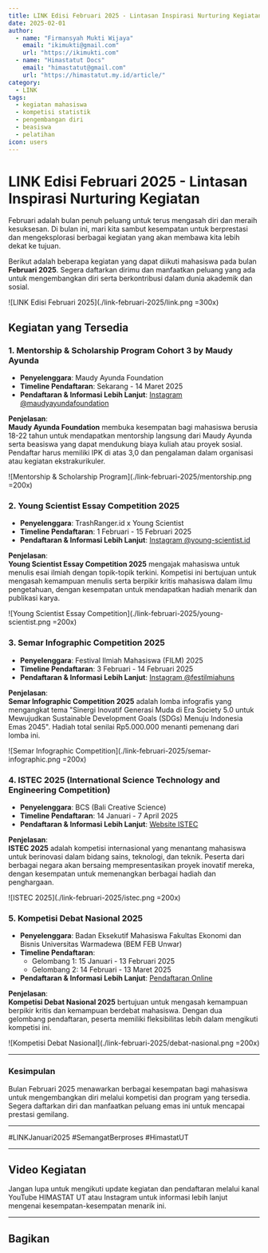 ```yaml
--- 
title: LINK Edisi Februari 2025 - Lintasan Inspirasi Nurturing Kegiatan
date: 2025-02-01
author:
  - name: "Firmansyah Mukti Wijaya"
    email: "ikimukti@gmail.com"
    url: "https://ikimukti.com"
  - name: "Himastatut Docs"
    email: "himastatut@gmail.com"
    url: "https://himastatut.my.id/article/"
category: 
  - LINK
tags:
  - kegiatan mahasiswa
  - kompetisi statistik
  - pengembangan diri
  - beasiswa
  - pelatihan
icon: users
--- 
```


# LINK Edisi Februari 2025 - Lintasan Inspirasi Nurturing Kegiatan

Februari adalah bulan penuh peluang untuk terus mengasah diri dan meraih kesuksesan. Di bulan ini, mari kita sambut kesempatan untuk berprestasi dan mengeksplorasi berbagai kegiatan yang akan membawa kita lebih dekat ke tujuan.

Berikut adalah beberapa kegiatan yang dapat diikuti mahasiswa pada bulan **Februari 2025**. Segera daftarkan dirimu dan manfaatkan peluang yang ada untuk mengembangkan diri serta berkontribusi dalam dunia akademik dan sosial.

![LINK Edisi Februari 2025](./link-februari-2025/link.png =300x)

## Kegiatan yang Tersedia

### 1. **Mentorship & Scholarship Program Cohort 3 by Maudy Ayunda**
- **Penyelenggara**: Maudy Ayunda Foundation
- **Timeline Pendaftaran**: Sekarang - 14 Maret 2025
- **Pendaftaran & Informasi Lebih Lanjut**: [Instagram @maudyayundafoundation](https://www.instagram.com/maudyayundafoundation/)

**Penjelasan**:  
**Maudy Ayunda Foundation** membuka kesempatan bagi mahasiswa berusia 18-22 tahun untuk mendapatkan mentorship langsung dari Maudy Ayunda serta beasiswa yang dapat mendukung biaya kuliah atau proyek sosial. Pendaftar harus memiliki IPK di atas 3,0 dan pengalaman dalam organisasi atau kegiatan ekstrakurikuler.

![Mentorship & Scholarship Program](./link-februari-2025/mentorship.png =200x)

### 2. **Young Scientist Essay Competition 2025**
- **Penyelenggara**: TrashRanger.id x Young Scientist
- **Timeline Pendaftaran**: 1 Februari - 15 Februari 2025
- **Pendaftaran & Informasi Lebih Lanjut**: [Instagram @young-scientist.id](https://www.instagram.com/young-scientist.id/)

**Penjelasan**:  
**Young Scientist Essay Competition 2025** mengajak mahasiswa untuk menulis esai ilmiah dengan topik-topik terkini. Kompetisi ini bertujuan untuk mengasah kemampuan menulis serta berpikir kritis mahasiswa dalam ilmu pengetahuan, dengan kesempatan untuk mendapatkan hadiah menarik dan publikasi karya.

![Young Scientist Essay Competition](./link-februari-2025/young-scientist.png =200x)

### 3. **Semar Infographic Competition 2025**
- **Penyelenggara**: Festival Ilmiah Mahasiswa (FILM) 2025
- **Timeline Pendaftaran**: 3 Februari - 14 Februari 2025
- **Pendaftaran & Informasi Lebih Lanjut**: [Instagram @festilmiahuns](https://www.instagram.com/festilmiahuns/)

**Penjelasan**:  
**Semar Infographic Competition 2025** adalah lomba infografis yang mengangkat tema "Sinergi Inovatif Generasi Muda di Era Society 5.0 untuk Mewujudkan Sustainable Development Goals (SDGs) Menuju Indonesia Emas 2045". Hadiah total senilai Rp5.000.000 menanti pemenang dari lomba ini.

![Semar Infographic Competition](./link-februari-2025/semar-infographic.png =200x)

### 4. **ISTEC 2025 (International Science Technology and Engineering Competition)**
- **Penyelenggara**: BCS (Bali Creative Science)
- **Timeline Pendaftaran**: 14 Januari - 7 April 2025
- **Pendaftaran & Informasi Lebih Lanjut**: [Website ISTEC](https://istec.eventbcs.com/)

**Penjelasan**:  
**ISTEC 2025** adalah kompetisi internasional yang menantang mahasiswa untuk berinovasi dalam bidang sains, teknologi, dan teknik. Peserta dari berbagai negara akan bersaing mempresentasikan proyek inovatif mereka, dengan kesempatan untuk memenangkan berbagai hadiah dan penghargaan.

![ISTEC 2025](./link-februari-2025/istec.png =200x)


### 5. **Kompetisi Debat Nasional 2025**
- **Penyelenggara**: Badan Eksekutif Mahasiswa Fakultas Ekonomi dan Bisnis Universitas Warmadewa (BEM FEB Unwar)
- **Timeline Pendaftaran**:
  - Gelombang 1: 15 Januari - 13 Februari 2025
  - Gelombang 2: 14 Februari - 13 Maret 2025
- **Pendaftaran & Informasi Lebih Lanjut**: [Pendaftaran Online](https://bit.ly/PendaftaranKompetisiDebatNasional2025)

**Penjelasan**:  
**Kompetisi Debat Nasional 2025** bertujuan untuk mengasah kemampuan berpikir kritis dan kemampuan berdebat mahasiswa. Dengan dua gelombang pendaftaran, peserta memiliki fleksibilitas lebih dalam mengikuti kompetisi ini.

![Kompetisi Debat Nasional](./link-februari-2025/debat-nasional.png =200x)

--- 

### Kesimpulan

Bulan Februari 2025 menawarkan berbagai kesempatan bagi mahasiswa untuk mengembangkan diri melalui kompetisi dan program yang tersedia. Segera daftarkan diri dan manfaatkan peluang emas ini untuk mencapai prestasi gemilang.

--- 

#LINKJanuari2025 #SemangatBerproses #HimastatUT  

--- 

## Video Kegiatan
Jangan lupa untuk mengikuti update kegiatan dan pendaftaran melalui kanal YouTube HIMASTAT UT atau Instagram untuk informasi lebih lanjut mengenai kesempatan-kesempatan menarik ini.

--- 

## Bagikan
<Share colorful />
<GitContributors />
<GitChangelog />